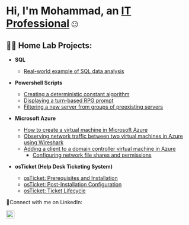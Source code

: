 <h1>Hi, I'm Mohammad, an <a href="https://linkedin.com/in/mohammadwajiduddin">IT Professional</a>☺</h1>

<h2>👨‍💻 Home Lab Projects:</h2>

- <b>SQL</b>
  - [Real-world example of SQL data analysis](https://github.com/Mwajiduddin/Real-world-example-of-SQL-data-analysis)

- <b>Powershell Scripts</b>
  - [Creating a deterministic constant algorithm](https://github.com/Mwajiduddin/Creating-a-deterministic-constant-algorithm-)
  - [Displaying a turn-based RPG prompt](https://github.com/Mwajiduddin/Displaying-a-turn-based-RPG-prompt)
  - [Filtering a new server from groups of preexisting servers](https://github.com/Mwajiduddin/Filtering-a-new-server-from-groups-of-preexisting-servers)
  
- <b>Microsoft Azure</b>
  - [How to create a virtual machine in Microsoft Azure](https://github.com/Mwajiduddin/How-to-create-a-virtual-machine-in-Microsoft-Azure)
  - [Observing network traffic between two virtual machines in Azure using Wireshark](https://github.com/Mwajiduddin/Observing-network-traffic-between-two-virtual-machines-in-Azure-using-Wireshark)
  - [Adding a client to a domain controller virtual machine in Azure](https://github.com/Mwajiduddin/Adding-a-client-to-a-Windows-Server-domain-controller-virtual-machine-in-Azure)
     - [Configuring network file shares and permissions](https://github.com/Mwajiduddin/Network-File-Shares-and-Permissions) 

- <b>osTicket (Help Desk Ticketing System)</b>
  - [osTicket: Prerequisites and Installation](https://github.com/Mwajiduddin/osticket-prereqs)
  - [osTicket: Post-Installation Configuration](https://github.com/Mwajiduddin/osticket-post-installation)
  - [osTicket: Ticket Lifecycle](https://github.com/Mwajiduddin/osticket-ticket-lifecycle)

🤳Connect with me on LinkedIn: 

[<img align="left" alt="Josh | LinkedIn" width="22px" src="https://cdn-icons-png.flaticon.com/512/174/174857.png" />][linkedin]

[linkedin]: https://www.linkedin.com/in/mohammadwajiduddin
